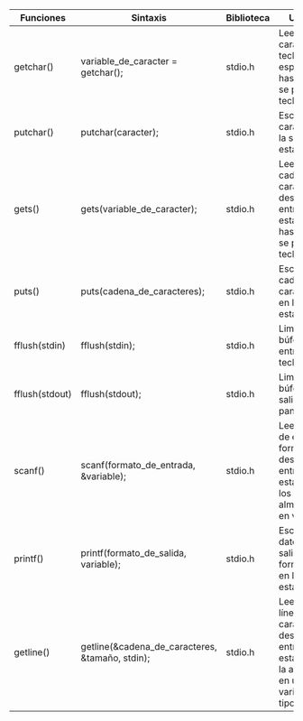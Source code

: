 | Funciones    | Sintaxis                                        | Biblioteca | Utilidad                                                                                           |
|--------------|-------------------------------------------------|------------|---------------------------------------------------------------------------------------------------|
| getchar()    | variable_de_caracter = getchar();               | stdio.h    | Lee un carácter del teclado, espera hasta que se pulsa la tecla <enter>                           |
| putchar()    | putchar(caracter);                              | stdio.h    | Escribe un carácter en la salida estándar                                                          |
| gets()       | gets(variable_de_caracter);                     | stdio.h    | Lee una cadena de caracteres desde la entrada estándar hasta que se pulsa la tecla <enter>        |
| puts()       | puts(cadena_de_caracteres);                     | stdio.h    | Escribe una cadena de caracteres en la salida estándar                                             |
| fflush(stdin)| fflush(stdin);                                  | stdio.h    | Limpia el búfer de entrada del teclado                                                              |
| fflush(stdout)| fflush(stdout);                                | stdio.h    | Limpia el búfer de salida de la pantalla                                                            |
| scanf()      | scanf(formato_de_entrada, &variable);           | stdio.h    | Lee datos de entrada formateados desde la entrada estándar y los almacena en variables             |
| printf()     | printf(formato_de_salida, variable);            | stdio.h    | Escribe datos de salida formateados en la salida estándar                                          |
| getline()    | getline(&cadena_de_caracteres, &tamaño, stdin); | stdio.h    | Lee una línea de caracteres desde la entrada estándar, y la almacena en una variable de tipo cadena|

